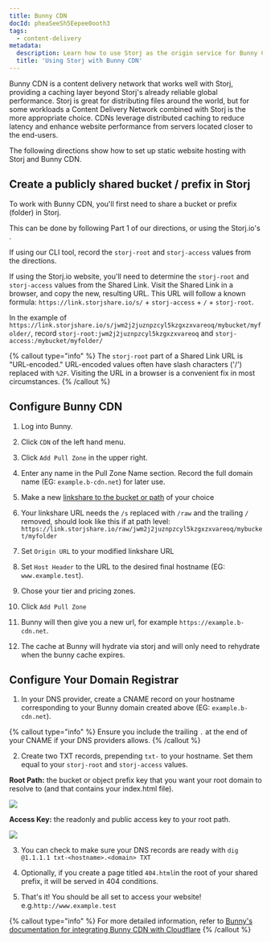 ```yaml
---
title: Bunny CDN
docId: pheaSeeSh5Eepee0ooth3
tags:
  - content-delivery
metadata:
  description: Learn how to use Storj as the origin service for Bunny CDN.
  title: 'Using Storj with Bunny CDN'
---
```


Bunny CDN is a content delivery network that works well with Storj, providing a caching layer beyond Storj's already reliable global performance.
Storj is great for distributing files around the world, but for some workloads a Content Delivery Network combined with Storj is the more appropriate choice.
CDNs leverage distributed caching to reduce latency and enhance website performance from servers located closer to the end-users.

The following directions show how to set up static website hosting with Storj and Bunny CDN.

## Create a publicly shared bucket / prefix in Storj

To work with Bunny CDN, you'll first need to share a bucket or prefix (folder) in Storj.

This can be done by following Part 1 of our [](docId:GkgE6Egi02wRZtyryFyPz) directions, or using the Storj.io's
[](docId:4oDAezF-FcfPr0WPl7knd#share-a-bucket).

If using our CLI tool, record the `storj-root` and `storj-access` values from the [](docId:GkgE6Egi02wRZtyryFyPz) directions.

If using the Storj.io website, you'll need to determine the `storj-root` and `storj-access` values from the Shared Link.
Visit the Shared Link in a browser, and copy the new, resulting URL.
This URL will follow a known formula: `https://link.storjshare.io/s/` + `storj-access` + `/` + `storj-root`.

In the example of `https://link.storjshare.io/s/jwm2j2juznpzcyl5kzgxzxvareoq/mybucket/myfolder/`,
record `storj-root:jwm2j2juznpzcyl5kzgxzxvareoq` and `storj-access:/mybucket/myfolder/`

{% callout type="info"  %}
The `storj-root` part of a Shared Link URL is "URL-encoded."
URL-encoded values often have slash characters ('/') replaced with `%2F`.
Visiting the URL in a browser is a convenient fix in most circumstances.
{% /callout %}

## Configure Bunny CDN

1. Log into Bunny.

2. Click `CDN` of the left hand menu.

3. Click `Add Pull Zone` in the upper right.

4. Enter any name in the Pull Zone Name section. Record the full domain name (EG: `example.b-cdn.net`) for later use.

5. Make a new [linkshare to the bucket or path](docId:cie0gae7voob2Weigh3c) of your choice

6. Your linkshare URL needs the `/s` replaced with `/raw` and the trailing `/` removed, should look like this if at path level: `https://link.storjshare.io/raw/jwm2j2juznpzcyl5kzgxzxvareoq/mybucket/myfolder`

7. Set `Origin URL` to your modified linkshare URL

8. Set `Host Header` to the URL to the desired final hostname (EG: `www.example.test`).

9. Chose your tier and pricing zones.

10. Click `Add Pull Zone`

11. Bunny will then give you a new url, for example `https://example.b-cdn.net`.

12. The cache at Bunny will hydrate via storj and will only need to rehydrate when the bunny cache expires.

## Configure Your Domain Registrar

1. In your DNS provider, create a CNAME record on your hostname corresponding to your Bunny domain created above (EG: `example.b-cdn.net`).

{% callout type="info"  %}
Ensure you include the trailing `.` at the end of your CNAME if your DNS providers allows.
{% /callout %}

2. Create two TXT records, prepending `txt-` to your hostname. Set them equal to your `storj-root` and `storj-access` values.

**Root Path:** the bucket or object prefix key that you want your root domain to resolve to (and that contains your index.html file).

![](https://link.storjshare.io/raw/jua7rls6hkx5556qfcmhrqed2tfa/docs/images/6lBTvetkB98edSAjvyB_q_root.png)

**Access Key:** the readonly and public access key to your root path.

![](https://link.storjshare.io/raw/jua7rls6hkx5556qfcmhrqed2tfa/docs/images/jYrqviRrJEWf_dUioa0TE_access.png)

3. You can check to make sure your DNS records are ready with `dig @1.1.1.1 txt-<hostname>.<domain> TXT`

4. Optionally, if you create a page titled `404.html`in the root of your shared prefix, it will be served in 404 conditions.

5. That's it! You should be all set to access your website! e.g.`http://www.example.test`

{% callout type="info"  %}
For more detailed information, refer to [Bunny's documentation for integrating Bunny CDN with Cloudflare](https://support.bunny.net/hc/en-us/articles/360001631951-How-to-set-up-BunnyCDN-with-a-custom-hostname-on-CloudFlare)
{% /callout %}
